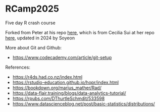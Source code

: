 # RCamp2025

Five day R crash course

Forked from Peter at his repo [here](https://github.com/peterjbachman/RCamp2023),
which is from Cecilia Sui at her repo [here](https://github.com/CeciliaYSui/RCamp2022),
updated in 2024 by Soyeon

More about Git and Github:

- <https://www.codecademy.com/article/git-setup>

References:

- <https://r4ds.had.co.nz/index.html>
- <https://rstudio-education.github.io/hopr/index.html>
- <https://bookdown.org/marius_mather/Rad/>
- <https://data-flair.training/blogs/data-analytics-tutorial/>
- <https://rpubs.com/DThurtleSchmdit/533598>
- <https://www.datascienceblog.net/post/basic-statistics/distributions/>
